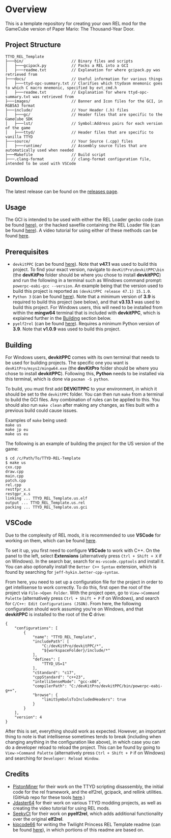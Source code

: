 # Overview
This is a template repository for creating your own REL mod for the GameCube version of Paper Mario: The Thousand-Year Door.  

## Project Structure
```
TTYD_REL_Template
├───bin/                     // Binary files and scripts
│   ├───gcipack.py           // Packs a REL into a GCI
│   ├───readme.txt           // Explanation for where gcipack.py was retrieved from
├───docs/                    // Useful information for various things
│   ├───ttyd-opc-summary.txt // Clarifies which ttydasm mnemonic goes to which C macro mnemonic, specified by evt_cmd.h
│   ├───readme.txt           // Explanation for where ttyd-opc-summary.txt was retrieved from
├───images/                  // Banner and Icon files for the GCI, in RGB5A3 format
├───include/                 // Your Header (.h) files
│   ├───gc/                  // Header files that are specific to the GameCube SDK
│   ├───lst/                 // Symbol:Address pairs for each version of the game
│   ├───ttyd/                // Header files that are specific to vanilla TTYD
├───source/                  // Your Source (.cpp) files
│   ├───runtime/             // Assembly source files that are automatically used when needed
├───Makefile                 // Build script
├───.clang-format            // clang-format configuration file, intended to be used with VSCode
```

## Download
The latest release can be found on the [releases page](https://github.com/Zephiles/TTYD-REL-Template/releases).  

## Usage
The GCI is intended to be used with either the REL Loader gecko code (can be found [here](https://github.com/Zephiles/TTYD-Practice-Codes/tree/master/relloader/build/Gecko)), or the hacked savefile containing the REL Loader file (can be found [here](https://github.com/magcius/TTYDSaveHacker/releases)). A video tutorial for using either of these methods can be found [here](https://www.youtube.com/watch?v=h-cWbVogy6Q).

## Prerequisites
* `devkitPPC` (can be found [here](https://devkitpro.org/wiki/Getting_Started)). Note that **v47.1** was used to build this project. To find your exact version, navigate to `devKitPro\devkitPPC\bin` (the **devKitPro** folder should be where you chose to install **devkitPPC**) and run the following in a terminal such as Windows command prompt: `powerpc-eabi-gcc --version`. An example being that the version used to build this project is reported as `(devkitPPC release 47.1) 15.1.0`.  
* `Python 3` (can be found [here](https://www.python.org/downloads/)). Note that a minimum version of **3.9** is required to build this project (see below), and that **v3.13.1** was used to build this project. For Windows users, this will need to be installed from within the **mingw64** terminal that is included with **devkitPPC**, which is explained further in the [Building](#building) section below.   
* `pyelf2rel` (can be found [here](https://pypi.org/project/pyelf2rel/)). Requires a minimum Python version of **3.9**. Note that **v1.0.9** was used to build this project.  

## Building
For Windows users, **devkitPPC** comes with its own terminal that needs to be used for building projects. The specific one you want is `devKitPro/msys2/mingw64.exe` (the **devKitPro** folder should be where you chose to install **devkitPPC**). Following this, **Python** needs to be installed via this terminal, which is done via `pacman -S python`.  

To build, you must first add **DEVKITPPC** to your environment, in which it should be set to the `devkitPPC` folder. You can then run `make` from a terminal to build the GCI files. Any combination of rules can be applied to this. You should also run `make clean` after making any changes, as files built with a previous build could cause issues.  

Examples of `make` being used:  
`make us`  
`make jp eu`  
`make us eu`  

The following is an example of building the project for the US version of the game:  
```shell
$ cd /c/Path/To/TTYD-REL-Template
$ make us
cxx.cpp
draw.cpp
main.cpp
patch.cpp
rel.cpp
restfpr_x.s
restgpr_x.s
linking ... TTYD_REL_Template.us.elf
output ... TTYD_REL_Template.us.rel
packing ... TTYD_REL_Template.us.gci
```

## VSCode
Due to the complexity of REL mods, it is recommended to use **VSCode** for working on them, which can be found [here](https://code.visualstudio.com/Download).  

To set it up, you first need to configure **VSCode** to work with C++. On the panel to the left, select **Extensions** (alternatively press `Ctrl + Shift + X` if on Windows). In the search bar, search for `ms-vscode.cpptools` and install it. You can also optionally install the `Better C++ Syntax` extension, which is found by searching for `jeff-hykin.better-cpp-syntax`.  

From here, you need to set up a configuration file for the project in order to get intellisense to work correctly. To do this, first open the root of the project via `File->Open Folder`. With the project open, go to `View->Command Palette` (alternatively press `Ctrl + Shift + P` if on Windows), and search for `C/C++: Edit Configurations (JSON)`. From here, the following configuration should work assuming you're on Windows, and that **devkitPPC** is installed to the root of the **C** drive:  
```
{
    "configurations": [
        {
            "name": "TTYD_REL_Template",
            "includePath": [
                "C:/devKitPro/devkitPPC/*",
                "${workspaceFolder}/include/*"
            ],
            "defines": [
                "TTYD_US=1"
            ],
            "cStandard": "c17",
            "cppStandard": "c++23",
            "intelliSenseMode": "gcc-x86",
            "compilerPath": "C:/devKitPro/devkitPPC/bin/powerpc-eabi-g++",
            "browse": {
                "limitSymbolsToIncludedHeaders": true
            }
        }
    ],
    "version": 4
}
```

After this is set, everything should work as expected. However, an important thing to note is that intellisense sometimes tends to break (including when changing anything in the configuration like above), in which case you can do a developer reload to reload the project. This can be found by going to `View->Command Palette` (alternatively press `Ctrl + Shift + P` if on Windows) and searching for `Developer: Reload Window`.  

## Credits
* [PistonMiner](https://github.com/PistonMiner) for their work on the TTYD scripting disassembly, the initial code for the rel framework, and the elf2rel, gcipack, and rellink utilities. (GitHub repo for these tools [here](https://github.com/PistonMiner/ttyd-tools).)  
* [Jdaster64](https://github.com/jdaster64) for their work on various TTYD modding projects, as well as creating the video tutorial for using REL mods.  
* [SeekyCt](https://github.com/SeekyCt) for their work on **pyelf2rel**, which adds additional functionality over the original **elf2rel**. 
* [kipcode66](https://github.com/kipcode66) for writing the Twilight Princess REL Template readme (can be found [here](https://github.com/zsrtp/REL/blob/master/README.MD)), in which portions of this readme are based on.  